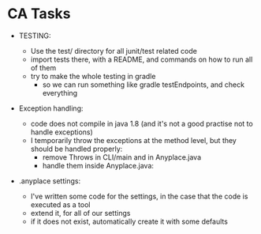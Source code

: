 # CA Tasks
* TESTING:
    - Use the test/ directory for all junit/test related code
    - import tests there, with a README, and commands on how to run all of them
    - try to make the whole testing in gradle
        - so we can run something like gradle testEndpoints,
          and check everything
          
* Exception handling:          
    - code does not compile in java 1.8 (and it's not a good practise not to handle exceptions)
    - I temporarily throw the exceptions at the method level,
      but they should be handled properly:
        - remove Throws in CLI/main and in Anyplace.java
        - handle them inside Anyplace.java:
          
* .anyplace settings:
    - I've written some code for the settings, in the case that the code is executed as a tool
    - extend it, for all of our settings
    - if it does not exist, automatically create it with some defaults 
    
